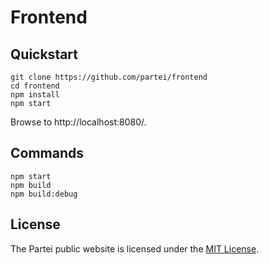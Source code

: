 # Frontend

## Quickstart

```shell
git clone https://github.com/partei/frontend
cd frontend
npm install
npm start
```

Browse to http://localhost:8080/.

## Commands

```shell
npm start
npm build
npm build:debug
```

## License

The Partei public website is licensed under the [MIT License](http://www.opensource.org/licenses/mit-license.php).